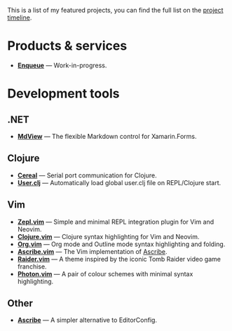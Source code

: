This is a list of my featured projects, you can find the full list on the
[project timeline](timeline).

# Products & services

- [**Enqueue**](https://www.enqueue.org) &mdash; Work-in-progress.

# Development tools

## .NET

- [**MdView**](https://github.com/axvr/MdView) &mdash; The flexible Markdown
  control for Xamarin.Forms.
<!--
- [LinqLisp](https://github.com/axvr/LinqLisp) &mdash; Extension methods for
  Linq to make it more Lisp-like.
- [Router.MAUI][]
-->

## Clojure

- [**Cereal**](https://github.com/axvr/cereal) &mdash; Serial port communication for
  Clojure.
- [**User.clj**](https://github.com/axvr/user.clj) &mdash; Automatically load global
  user.clj file on REPL/Clojure start.
<!--
- [Pathos](https://pathos.axvr.uk) — Abstract file path representation in
  Clojure.
-->

## Vim

- [**Zepl.vim**](https://github.com/axvr/zepl.vim) &mdash; Simple and minimal REPL
  integration plugin for Vim and Neovim.
- [**Clojure.vim**](https://github.com/clojure-vim/clojure.vim) &mdash; Clojure
  syntax highlighting for Vim and Neovim.
- [**Org.vim**](https://github.com/axvr/org.vim) &mdash; Org mode and Outline mode
  syntax highlighting and folding. 
- [**Ascribe.vim**](https://github.com/axvr/ascribe.vim) &mdash; The Vim
  implementation of [Ascribe](ascribe). 
- [**Raider.vim**](https://github.com/axvr/raider.vim) &mdash; A theme inspired by
  the iconic Tomb Raider video game franchise.
- [**Photon.vim**](https://github.com/axvr/photon.vim) &mdash; A pair of colour
  schemes with minimal syntax highlighting. 

## Other

- [**Ascribe**](ascribe) &mdash; A simpler alternative to EditorConfig.
